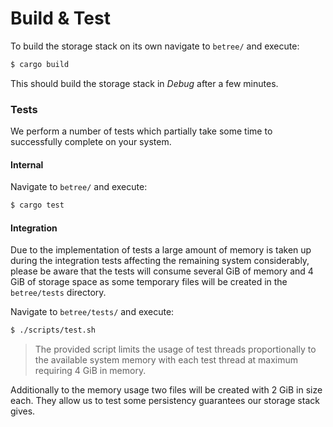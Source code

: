 # Build & Test

To build the storage stack on its own navigate to `betree/` and execute:

```sh
$ cargo build
```

This should build the storage stack in _Debug_ after a few minutes.

### Tests

We perform a number of tests which partially take some time to successfully
complete on your system. 

#### Internal

Navigate to `betree/` and execute:

```sh
$ cargo test
```

#### Integration

Due to the implementation of tests a large amount of memory is taken up during
the integration tests affecting the remaining system considerably, please be
aware that the tests will consume several GiB of memory and 4 GiB of storage space as some temporary files will be created in the `betree/tests` directory.

Navigate to `betree/tests/` and execute:
    
```sh
$ ./scripts/test.sh
```

> The provided script limits the usage of test threads proportionally to the
> available system memory with each test thread at maximum requiring 4 GiB in
> memory.

Additionally to the memory usage two files will be created with 2 GiB in size
each. They allow us to test some persistency guarantees our storage stack gives.

